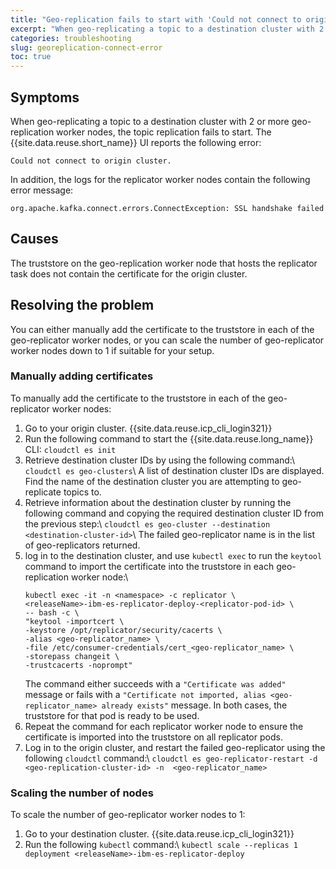 ```yaml
---
title: "Geo-replication fails to start with 'Could not connect to origin cluster' error"
excerpt: "When geo-replicating a topic to a destination cluster with 2 or more geo-replication worker nodes, the topic replication fails to start."
categories: troubleshooting
slug: georeplication-connect-error
toc: true
---
```


## Symptoms
When geo-replicating a topic to a destination cluster with 2 or more geo-replication worker nodes, the topic replication fails to start. The {{site.data.reuse.short_name}} UI reports the following error:

```
Could not connect to origin cluster.
```

In addition, the logs for the replicator worker nodes contain the following error message:

```
org.apache.kafka.connect.errors.ConnectException: SSL handshake failed
```

## Causes
The truststore on the geo-replication worker node that hosts the replicator task does not contain the certificate for the origin cluster.

## Resolving the problem
You can either manually add the certificate to the truststore in each of the geo-replicator worker nodes, or you can scale the number of geo-replicator worker nodes down to 1 if suitable for your setup.

### Manually adding certificates

To manually add the certificate to the truststore in each of the geo-replicator worker nodes:

1. Go to your origin cluster. {{site.data.reuse.icp_cli_login321}}
2. Run the following command to start the {{site.data.reuse.long_name}} CLI: `cloudctl es init`
3. Retrieve destination cluster IDs by using the following command:\\
   `cloudctl es geo-clusters`\\
   A list of destination cluster IDs are displayed. Find the name of the destination cluster you are attempting to geo-replicate topics to.
4. Retrieve information about the destination cluster by running the following command and copying the required destination cluster ID from the previous step:\\
   `cloudctl es geo-cluster --destination <destination-cluster-id>`\\
   The failed geo-replicator name is in the list of geo-replicators returned.
5. log in to the destination cluster, and use `kubectl exec` to run the `keytool` command to import the certificate into the truststore in each geo-replication worker node:\\
   ```
   kubectl exec -it -n <namespace> -c replicator \
   <releaseName>-ibm-es-replicator-deploy-<replicator-pod-id> \
   -- bash -c \
   "keytool -importcert \
   -keystore /opt/replicator/security/cacerts \
   -alias <geo-replicator_name> \
   -file /etc/consumer-credentials/cert_<geo-replicator_name> \
   -storepass changeit \
   -trustcacerts -noprompt"
   ```
   The command either succeeds with a `"Certificate was added"` message or fails with a `"Certificate not imported, alias <geo-replicator_name> already exists"` message. In both cases, the truststore for that pod is ready to be used.
6. Repeat the command for each replicator worker node to ensure the certificate is imported into the truststore on all replicator pods.
7. Log in to the origin cluster, and restart the failed geo-replicator using the following `cloudctl` command:\\
   `cloudctl es geo-replicator-restart -d <geo-replication-cluster-id> -n  <geo-replicator_name>`

### Scaling the number of nodes

To scale the number of geo-replicator worker nodes to 1:

1. Go to your destination cluster. {{site.data.reuse.icp_cli_login321}}
2. Run the following `kubectl` command:\\
   `kubectl scale --replicas 1 deployment <releaseName>-ibm-es-replicator-deploy`
